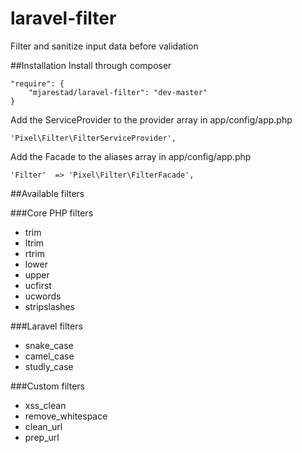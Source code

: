 laravel-filter
==============

Filter and sanitize input data before validation

##Installation
Install through composer

    "require": {
        "mjarestad/laravel-filter": "dev-master"
    }

Add the ServiceProvider to the provider array in app/config/app.php

    'Pixel\Filter\FilterServiceProvider',
    
Add the Facade to the aliases array in app/config/app.php

    'Filter'  => 'Pixel\Filter\FilterFacade',

##Available filters

###Core PHP filters

* trim
* ltrim
* rtrim
* lower
* upper
* ucfirst
* ucwords
* stripslashes

###Laravel filters

* snake_case
* camel_case
* studly_case

###Custom filters

* xss_clean
* remove_whitespace
* clean_url
* prep_url
